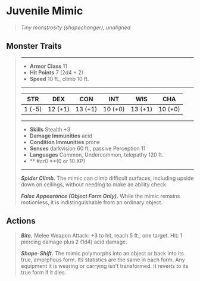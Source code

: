 # Juvenile Mimic
>*Tiny monstrosity (shapechanger), unaligned*
## Monster Traits
>___
>- **Armor Class** 11
>- **Hit Points** 7 (2d4 + 2)
>- **Speed** 10 ft., climb 10 ft.
>___
>|STR|DEX|CON|INT|WIS|CHA|
>|:---:|:---:|:---:|:---:|:---:|:---:|
>|1 (-5)|12 (+1)|13 (+1)|10 (+0)|13 (+1)|10 (+0)|
>___
>- **Skills** Stealth +3
>- **Damage Immunities** acid
>- **Condition Immunities** prone
>- **Senses** darkvision 60 ft., passive Perception 11
>- **Languages** Common, Undercommon, telepathy 120 ft.
>- ** #cr0 **(0 or 10 XP)
>___
>***Spider Climb.*** The mimic can climb difficult surfaces, including upside down on ceilings, without needing to make an ability check.  
>
>***False Appearance (Object Form Only).*** While the mimic remains motionless, it is indistinguishable from an ordinary object.  
>
## Actions
>***Bite.*** Melee Weapon Attack: +3 to hit, reach 5 ft., one target. Hit: 1 piercing damage plus 2 (1d4) acid damage.  
>
>***Shape-Shift.*** The mimic polymorphs into an object or back into its true, amorphous form. Its statistics are the same in each form. Any equipment it is wearing or carrying isn't transformed. It reverts to its true form if it dies.